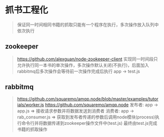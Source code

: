 # 抓书工程化

> 保证同一时间相同书籍的抓取只能有一个程序在执行，多次操作放入队列中依次执行

## zookeeper

> https://github.com/alexguan/node-zookeeper-client
> 实现同一时间段只允许执行同一本书的单次操作，多次操作默认关闭(不执行)，后面加入rabbitmq后多次操作会等待前一次操作完成后执行
> app -> test.js

## rabbitmq

> https://github.com/squaremo/amqp.node/blob/master/examples/tutorials/worker.js
> https://github.com/squaremo/amqp.node
> 发布者: app -> app.js => 接收请求参数并将数据发送到消费者
> 消费者: app -> rab_consumer.js => 获取到发布者传递的参数后调用node模块(process)执行命令行并将数据传递到zookeeper操作文件中(test.js)
> 最终由test.js完成书籍的抓取操作
